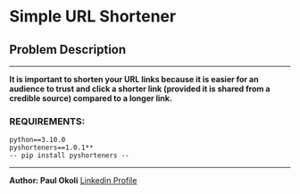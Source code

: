 # Simple URL Shortener

## Problem Description
---

**It is important to shorten your URL links because it is easier for an audience to trust and click a shorter link (provided it is shared from a credible source) compared to a longer link.**

### REQUIREMENTS:
```
python==3.10.0
pyshorteners==1.0.1**
-- pip install pyshorteners --
```

---

**Author: Paul Okoli**
[Linkedin Profile](https://www.linkedin.com/in/paulokoli/)
